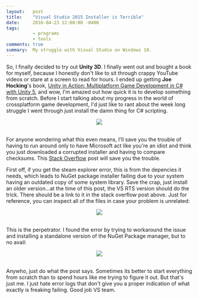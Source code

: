 ```yaml
---
layout:   post
title:    "Visual Studio 2015 Installer is Terrible"
date:     2016-04-23 12:00:00 -0400
tags: 
          - programs
          - tools
comments: true
summary:  My struggle with Visual Studio on Windows 10.
---
```


So, I finally decided to try out __Unity 3D__. I finally went out and bought a book for myself, because I honestly don't like to sit through crappy YouTube videos or stare at a screen to read for hours. I ended up getting __Joe Hocking__'s book, [Unity in Action: Multiplatform Game Development in C# with Unity 5][unity-book], and wow, I'm amazed out how quick it is to develop something from scratch. Before I start talking about my progress in the world of crossplatform game development, I'd just like to rant about the week long struggle I went through just install the damn thing for C# scripting.

<center>
   <img src="http://blog.sergiomorales.me/images/vs-error.PNG">
</center> <br>

For anyone wondering what this even means, I'll save you the trouble of having to run around only to have Microsoft act like you're an idiot and think you just downloaded a corrupted installer and having to compare checksums. This [Stack Overflow][stack-overflow] post will save you the trouble.

First off, if you get the steam explorer error, this is from the depencies it needs, which leads to NuGet package installer failing due to your system having an outdated copy of some system library. Save the crap, just install an older version...at the time of this post, the VS RTS version should do the trick. There should be a link to it in the stack overflow post above. Just for reference, you can inspect all of the files in case your problem is unrelated:

<center>
   <img src="http://blog.sergiomorales.me/images/vs-error-logs.PNG">
</center> <br>

This is the perpetrator. I found the error by trying to workaround the issue and installing a standalone version of the NuGet Package manager, but to no avail:

<center>
   <img src="http://blog.sergiomorales.me/images/vs-error-nuget.PNG">
</center> <br>

Anywho, just do what the post says. Sometimes its better to start everything from scratch than to spend hours like me trying to figure it out. But that's just me. I just hate error logs that don't give you a proper indication of what exactly is freaking failing. Good job VS team.

[unity-book]: http://www.amazon.com/Unity-Action-Multiplatform-Game-Development/dp/161729232X?ie=UTF8&psc=1&redirect=true&ref_=oh_aui_detailpage_o06_s00

[stack-overflow]: http://stackoverflow.com/questions/34889317/error-installing-visual-studio-2015-enterprise-update-1-with-team-explorer